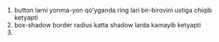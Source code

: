 1. button larni yonma-yon qo'yganda ring lari bir-birovini ustiga chiqib ketyapti
2. box-shadow border radius katta shadow larda kamayib ketyapti
3.
